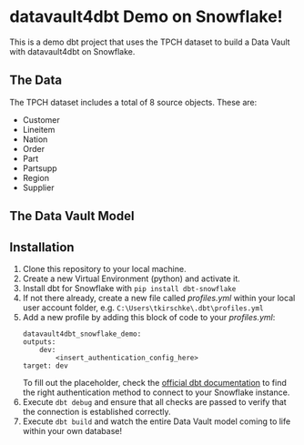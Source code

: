 # datavault4dbt Demo on Snowflake!

This is a demo dbt project that uses the TPCH dataset to build a Data Vault with datavault4dbt on Snowflake. 

## The Data

The TPCH dataset includes a total of 8 source objects. These are: 
- Customer
- Lineitem
- Nation
- Order
- Part
- Partsupp
- Region
- Supplier

## The Data Vault Model

## Installation

1. Clone this repository to your local machine.
2. Create a new Virtual Environment (python) and activate it.
3. Install dbt for Snowflake with   `pip install dbt-snowflake`
4. If not there already, create a new file called _profiles.yml_ within your local user account folder, e.g. `C:\Users\tkirschke\.dbt\profiles.yml`
5. Add a new profile by adding this block of code to your _profiles.yml_: 
    ``` 
    datavault4dbt_snowflake_demo:
    outputs:
        dev:
            <insert_authentication_config_here> 
    target: dev
    ``` 
    To fill out the placeholder, check the [official dbt documentation](https://docs.getdbt.com/reference/warehouse-setups/snowflake-setup#authentication-methods) to find the right authentication method to connect to your Snowflake instance. 
6. Execute `dbt debug` and ensure that all checks are passed to verify that the connection is established correctly. 
7. Execute `dbt build` and watch the entire Data Vault model coming to life within your own database!